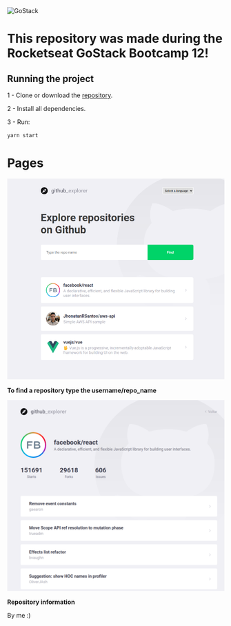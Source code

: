 <img alt="GoStack" src="https://storage.googleapis.com/golden-wind/bootcamp-gostack/header-desafios.png" />

# This repository was made during the Rocketseat GoStack Bootcamp 12!

## Running the project
1 - Clone or download the <a href="https://github.com/JhonatanRSantos/github-explorer.git">repository</a>.

2 - Install all dependencies.

3 - Run:

```bash
yarn start
```

# Pages

<img alt="Github Explorer" src="./imgs/home_en.png" />

<strong>To find a repository type the username/repo_name</strong>

<img alt="Github Explorer" src="./imgs/repo.png" />

<strong>Repository information</strong>


By me :)
